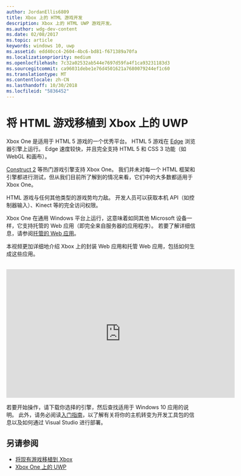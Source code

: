 ```yaml
---
author: JordanEllis6809
title: Xbox 上的 HTML 游戏开发
description: Xbox 上的 HTML UWP 游戏开发。
ms.author: wdg-dev-content
ms.date: 02/08/2017
ms.topic: article
keywords: windows 10, uwp
ms.assetid: edd40cc4-2604-4bc6-bd81-f671389a70fa
ms.localizationpriority: medium
ms.openlocfilehash: 7c32a02532ab544e7697d59fa4f1ca93231183d3
ms.sourcegitcommit: ca96031debe1e76d4501621a7680079244ef1c60
ms.translationtype: MT
ms.contentlocale: zh-CN
ms.lasthandoff: 10/30/2018
ms.locfileid: "5836452"
---
```

# <a name="bringing-html-games-to-uwp-on-xbox"></a>将 HTML 游戏移植到 Xbox 上的 UWP
Xbox One 是适用于 HTML 5 游戏的一个优秀平台。 HTML 5 游戏在 [Edge](https://developer.microsoft.com/microsoft-edge/) 浏览器引擎上运行。 Edge 速度较快，并且完全支持 HTML 5 和 CSS 3 功能（如 WebGL 和画布）。

[Construct 2](https://www.scirra.com/blog/176/announcing-xbox-one-export-beta) 等热门游戏引擎支持 Xbox One。 我们并未对每一个 HTML 框架和引擎都进行测试，但从我们目前所了解到的情况来看，它们中的大多数都适用于 Xbox One。

HTML 游戏与任何其他类型的游戏势均力敌。 开发人员可以获取本机 API（如控制器输入）、Kinect 等的完全访问权限。

Xbox One 在通用 Windows 平台上运行，这意味着如同其他 Microsoft 设备一样，它支持托管的 Web 应用（即完全来自服务器的应用程序）。 若要了解详细信息，请参阅[托管的 Web 应用](http://microsoftedge.github.io/WebAppsDocs/en-US/win10/HWA.htm)。


本视频更加详细地介绍 Xbox 上的封装 Web 应用和托管 Web 应用，包括如何生成这些应用。
</br>
</br>
<iframe src="https://channel9.msdn.com/Events/Xbox/App-Dev-on-Xbox/Web-Apps-on-Xbox/player#time=04m21s:paused" width="600" height="338" height="658.1199951171875" allowFullScreen frameBorder="0"></iframe>


若要开始操作，请下载你选择的引擎，然后查找适用于 Windows 10 应用的说明。 此外，请务必阅读[入门指南](getting-started.md)，以了解有关将你的主机转变为开发工具包的信息以及如何通过 Visual Studio 进行部署。

## <a name="see-also"></a>另请参阅
- [将现有游戏移植到 Xbox](development-lanes-landing.md)
- [Xbox One 上的 UWP](index.md)
